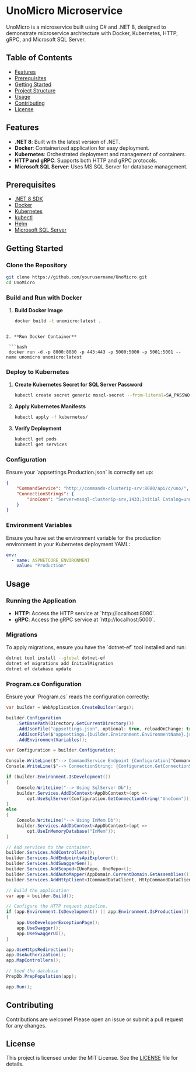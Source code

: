 # UnoMicro Microservice

UnoMicro is a microservice built using C# and .NET 8, designed to demonstrate microservice architecture with Docker, Kubernetes, HTTP, gRPC, and Microsoft SQL Server.

## Table of Contents

- [Features](#features)
- [Prerequisites](#prerequisites)
- [Getting Started](#getting-started)
- [Project Structure](#project-structure)
- [Usage](#usage)
- [Contributing](#contributing)
- [License](#license)

## Features

- **.NET 8**: Built with the latest version of .NET.
- **Docker**: Containerized application for easy deployment.
- **Kubernetes**: Orchestrated deployment and management of containers.
- **HTTP and gRPC**: Supports both HTTP and gRPC protocols.
- **Microsoft SQL Server**: Uses MS SQL Server for database management.

## Prerequisites

- [.NET 8 SDK](https://dotnet.microsoft.com/download/dotnet/8.0)
- [Docker](https://www.docker.com/get-started)
- [Kubernetes](https://kubernetes.io/docs/tasks/tools/)
- [kubectl](https://kubernetes.io/docs/tasks/tools/install-kubectl/)
- [Helm](https://helm.sh/docs/intro/install/)
- [Microsoft SQL Server](https://www.microsoft.com/en-us/sql-server/sql-server-downloads)

## Getting Started

### Clone the Repository

```bash
git clone https://github.com/yourusername/UnoMicro.git
cd UnoMicro
```

### Build and Run with Docker

1. **Build Docker Image**

   ```bash
   docker build -t unomicro:latest .
  ```

2. **Run Docker Container**

   ```bash
   docker run -d -p 8000:8080 -p 443:443 -p 5000:5000 -p 5001:5001 --name unomicro unomicro:latest
  ```

### Deploy to Kubernetes

1. **Create Kubernetes Secret for SQL Server Password**

   ```bash
   kubectl create secret generic mssql-secret --from-literal=SA_PASSWORD='StrongPassw0rd!'
   ```

2. **Apply Kubernetes Manifests**

   ```bash
   kubectl apply -f kubernetes/
   ```

3. **Verify Deployment**

   ```bash
   kubectl get pods
   kubectl get services
   ```

### Configuration

Ensure your \`appsettings.Production.json\` is correctly set up:

```json
{
    "CommandService": "http://commands-clusterip-srv:8080/api/c/uno/",
    "ConnectionStrings": {
        "UnoConn": "Server=mssql-clusterip-srv,1433;Initial Catalog=unodb;User ID=sa;Password=StrongPassw0rd!"
    }
}
```

### Environment Variables

Ensure you have set the environment variable for the production environment in your Kubernetes deployment YAML:

```yaml
env:
  - name: ASPNETCORE_ENVIRONMENT
    value: "Production"
```


## Usage

### Running the Application

- **HTTP**: Access the HTTP service at \`http://localhost:8080\`.
- **gRPC**: Access the gRPC service at \`http://localhost:5000\`.

### Migrations

To apply migrations, ensure you have the \`dotnet-ef\` tool installed and run:

```bash
dotnet tool install --global dotnet-ef
dotnet ef migrations add InitialMigration
dotnet ef database update
```

### Program.cs Configuration

Ensure your \`Program.cs\` reads the configuration correctly:

```csharp
var builder = WebApplication.CreateBuilder(args);

builder.Configuration
    .SetBasePath(Directory.GetCurrentDirectory())
    .AddJsonFile("appsettings.json", optional: true, reloadOnChange: true)
    .AddJsonFile($"appsettings.{builder.Environment.EnvironmentName}.json", optional: true)
    .AddEnvironmentVariables();

var Configuration = builder.Configuration;

Console.WriteLine($"--> CommandService Endpoint {Configuration["CommandService"]}");
Console.WriteLine($"--> ConnectionString: {Configuration.GetConnectionString("UnoConn")}");

if (builder.Environment.IsDevelopment())
{
    Console.WriteLine("--> Using SqlServer Db");
    builder.Services.AddDbContext<AppDbContext>(opt => 
        opt.UseSqlServer(Configuration.GetConnectionString("UnoConn")));
}
else
{
    Console.WriteLine("--> Using InMem Db");
    builder.Services.AddDbContext<AppDbContext>(opt => 
        opt.UseInMemoryDatabase("InMem"));
}

// Add services to the container.
builder.Services.AddControllers();
builder.Services.AddEndpointsApiExplorer();
builder.Services.AddSwaggerGen();
builder.Services.AddScoped<IUnoRepo, UnoRepo>();
builder.Services.AddAutoMapper(AppDomain.CurrentDomain.GetAssemblies());
builder.Services.AddHttpClient<ICommandDataClient, HttpCommandDataClient>();

// Build the application
var app = builder.Build();

// Configure the HTTP request pipeline.
if (app.Environment.IsDevelopment() || app.Environment.IsProduction())
{
    app.UseDeveloperExceptionPage();
    app.UseSwagger();
    app.UseSwaggerUI();
}

app.UseHttpsRedirection();
app.UseAuthorization();
app.MapControllers();

// Seed the database
PrepDb.PrepPopulation(app);

app.Run();
```

## Contributing

Contributions are welcome! Please open an issue or submit a pull request for any changes.

## License

This project is licensed under the MIT License. See the [LICENSE](LICENSE) file for details.
